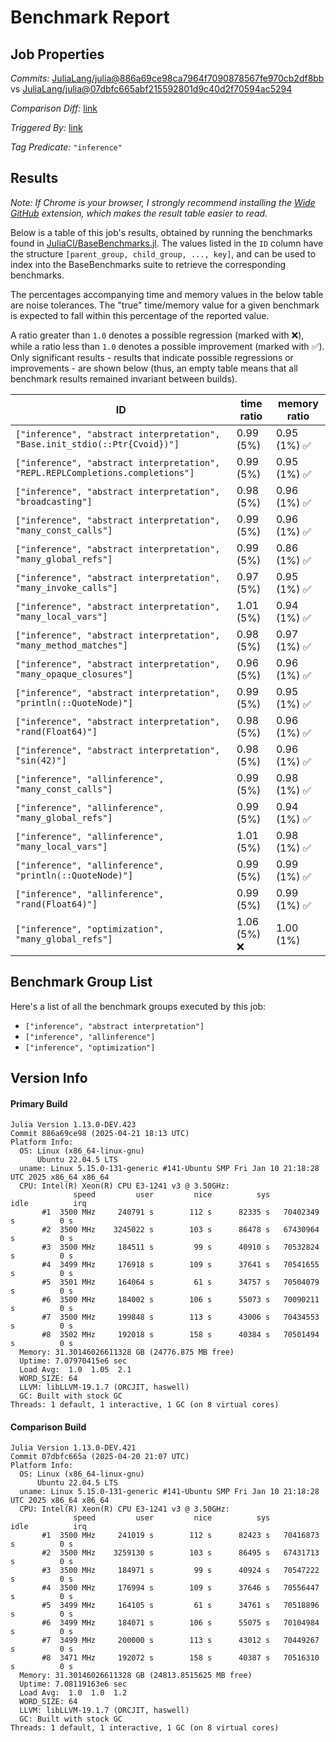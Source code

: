 # Benchmark Report

## Job Properties

*Commits:* [JuliaLang/julia@886a69ce98ca7964f7090878567fe970cb2df8bb](https://github.com/JuliaLang/julia/commit/886a69ce98ca7964f7090878567fe970cb2df8bb) vs [JuliaLang/julia@07dbfc665abf215592801d9c40d2f70594ac5294](https://github.com/JuliaLang/julia/commit/07dbfc665abf215592801d9c40d2f70594ac5294)

*Comparison Diff:* [link](https://github.com/JuliaLang/julia/compare/07dbfc665abf215592801d9c40d2f70594ac5294..886a69ce98ca7964f7090878567fe970cb2df8bb)

*Triggered By:* [link](https://github.com/JuliaLang/julia/pull/58184)

*Tag Predicate:* `"inference"`

## Results

*Note: If Chrome is your browser, I strongly recommend installing the [Wide GitHub](https://chrome.google.com/webstore/detail/wide-github/kaalofacklcidaampbokdplbklpeldpj?hl=en)
extension, which makes the result table easier to read.*

Below is a table of this job's results, obtained by running the benchmarks found in
[JuliaCI/BaseBenchmarks.jl](https://github.com/JuliaCI/BaseBenchmarks.jl). The values
listed in the `ID` column have the structure `[parent_group, child_group, ..., key]`,
and can be used to index into the BaseBenchmarks suite to retrieve the corresponding
benchmarks.

The percentages accompanying time and memory values in the below table are noise tolerances. The "true"
time/memory value for a given benchmark is expected to fall within this percentage of the reported value.

A ratio greater than `1.0` denotes a possible regression (marked with :x:), while a ratio less
than `1.0` denotes a possible improvement (marked with :white_check_mark:). Only significant results - results
that indicate possible regressions or improvements - are shown below (thus, an empty table means that all
benchmark results remained invariant between builds).

| ID | time ratio | memory ratio |
|----|------------|--------------|
| `["inference", "abstract interpretation", "Base.init_stdio(::Ptr{Cvoid})"]` | 0.99 (5%)  | 0.95 (1%) :white_check_mark: |
| `["inference", "abstract interpretation", "REPL.REPLCompletions.completions"]` | 0.99 (5%)  | 0.95 (1%) :white_check_mark: |
| `["inference", "abstract interpretation", "broadcasting"]` | 0.98 (5%)  | 0.96 (1%) :white_check_mark: |
| `["inference", "abstract interpretation", "many_const_calls"]` | 0.99 (5%)  | 0.96 (1%) :white_check_mark: |
| `["inference", "abstract interpretation", "many_global_refs"]` | 0.99 (5%)  | 0.86 (1%) :white_check_mark: |
| `["inference", "abstract interpretation", "many_invoke_calls"]` | 0.97 (5%)  | 0.95 (1%) :white_check_mark: |
| `["inference", "abstract interpretation", "many_local_vars"]` | 1.01 (5%)  | 0.94 (1%) :white_check_mark: |
| `["inference", "abstract interpretation", "many_method_matches"]` | 0.98 (5%)  | 0.97 (1%) :white_check_mark: |
| `["inference", "abstract interpretation", "many_opaque_closures"]` | 0.96 (5%)  | 0.96 (1%) :white_check_mark: |
| `["inference", "abstract interpretation", "println(::QuoteNode)"]` | 0.99 (5%)  | 0.95 (1%) :white_check_mark: |
| `["inference", "abstract interpretation", "rand(Float64)"]` | 0.98 (5%)  | 0.96 (1%) :white_check_mark: |
| `["inference", "abstract interpretation", "sin(42)"]` | 0.98 (5%)  | 0.96 (1%) :white_check_mark: |
| `["inference", "allinference", "many_const_calls"]` | 0.99 (5%)  | 0.98 (1%) :white_check_mark: |
| `["inference", "allinference", "many_global_refs"]` | 0.99 (5%)  | 0.94 (1%) :white_check_mark: |
| `["inference", "allinference", "many_local_vars"]` | 1.01 (5%)  | 0.98 (1%) :white_check_mark: |
| `["inference", "allinference", "println(::QuoteNode)"]` | 0.99 (5%)  | 0.99 (1%) :white_check_mark: |
| `["inference", "allinference", "rand(Float64)"]` | 0.99 (5%)  | 0.99 (1%) :white_check_mark: |
| `["inference", "optimization", "many_global_refs"]` | 1.06 (5%) :x: | 1.00 (1%)  |

## Benchmark Group List

Here's a list of all the benchmark groups executed by this job:

- `["inference", "abstract interpretation"]`
- `["inference", "allinference"]`
- `["inference", "optimization"]`

## Version Info

#### Primary Build

```
Julia Version 1.13.0-DEV.423
Commit 886a69ce98 (2025-04-21 18:13 UTC)
Platform Info:
  OS: Linux (x86_64-linux-gnu)
      Ubuntu 22.04.5 LTS
  uname: Linux 5.15.0-131-generic #141-Ubuntu SMP Fri Jan 10 21:18:28 UTC 2025 x86_64 x86_64
  CPU: Intel(R) Xeon(R) CPU E3-1241 v3 @ 3.50GHz: 
              speed         user         nice          sys         idle          irq
       #1  3500 MHz     240791 s        112 s      82335 s   70402349 s          0 s
       #2  3500 MHz    3245022 s        103 s      86478 s   67430964 s          0 s
       #3  3500 MHz     184511 s         99 s      40910 s   70532824 s          0 s
       #4  3499 MHz     176918 s        109 s      37641 s   70541655 s          0 s
       #5  3501 MHz     164064 s         61 s      34757 s   70504079 s          0 s
       #6  3500 MHz     184002 s        106 s      55073 s   70090211 s          0 s
       #7  3500 MHz     199848 s        113 s      43006 s   70434553 s          0 s
       #8  3502 MHz     192018 s        158 s      40384 s   70501494 s          0 s
  Memory: 31.30146026611328 GB (24776.875 MB free)
  Uptime: 7.07970415e6 sec
  Load Avg:  1.0  1.05  2.1
  WORD_SIZE: 64
  LLVM: libLLVM-19.1.7 (ORCJIT, haswell)
  GC: Built with stock GC
Threads: 1 default, 1 interactive, 1 GC (on 8 virtual cores)

```

#### Comparison Build

```
Julia Version 1.13.0-DEV.421
Commit 07dbfc665a (2025-04-20 21:07 UTC)
Platform Info:
  OS: Linux (x86_64-linux-gnu)
      Ubuntu 22.04.5 LTS
  uname: Linux 5.15.0-131-generic #141-Ubuntu SMP Fri Jan 10 21:18:28 UTC 2025 x86_64 x86_64
  CPU: Intel(R) Xeon(R) CPU E3-1241 v3 @ 3.50GHz: 
              speed         user         nice          sys         idle          irq
       #1  3500 MHz     241019 s        112 s      82423 s   70416873 s          0 s
       #2  3500 MHz    3259130 s        103 s      86495 s   67431713 s          0 s
       #3  3500 MHz     184971 s         99 s      40924 s   70547222 s          0 s
       #4  3500 MHz     176994 s        109 s      37646 s   70556447 s          0 s
       #5  3499 MHz     164105 s         61 s      34761 s   70518896 s          0 s
       #6  3499 MHz     184071 s        106 s      55075 s   70104984 s          0 s
       #7  3499 MHz     200000 s        113 s      43012 s   70449267 s          0 s
       #8  3471 MHz     192072 s        158 s      40387 s   70516310 s          0 s
  Memory: 31.30146026611328 GB (24813.8515625 MB free)
  Uptime: 7.08119163e6 sec
  Load Avg:  1.0  1.0  1.2
  WORD_SIZE: 64
  LLVM: libLLVM-19.1.7 (ORCJIT, haswell)
  GC: Built with stock GC
Threads: 1 default, 1 interactive, 1 GC (on 8 virtual cores)

```
